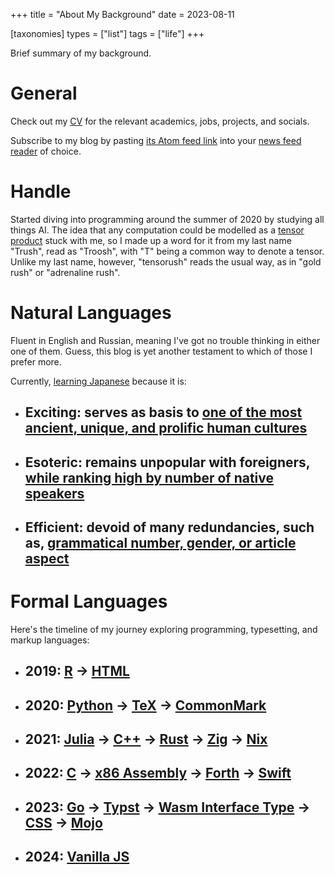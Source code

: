 +++
title = "About My Background"
date = 2023-08-11

[taxonomies]
types = ["list"]
tags = ["life"]
+++

Brief summary of my background.

<!-- more -->

# **General**

Check out my [CV](https://tensorush.github.io/cv/en.pdf) for the relevant academics, jobs, projects, and socials.

Subscribe to my blog by pasting [its Atom feed link](https://tensorush.github.io/atom.xml) into your [news feed reader](https://en.wikipedia.org/wiki/News_aggregator) of choice.

# **Handle**

Started diving into programming around the summer of 2020 by studying all things AI. The idea that any computation could be modelled as a [tensor product](https://www.math3ma.com/blog/the-tensor-product-demystified) stuck with me, so I made up a word for it from my last name "Trush", read as "Troosh", with "T" being a common way to denote a tensor. Unlike my last name, however, "tensorush" reads the usual way, as in "gold rush" or "adrenaline rush".

# **Natural Languages**

Fluent in English and Russian, meaning I've got no trouble thinking in either one of them. Guess, this blog is yet another testament to which of those I prefer more.

Currently, [learning Japanese](@/ljk.md) because it is:

- ## Exciting: serves as basis to [one of the most ancient, unique, and prolific human cultures](https://en.wikipedia.org/wiki/Culture_of_Japan)

- ## Esoteric: remains unpopular with foreigners, [while ranking high by number of native speakers](https://en.wikipedia.org/wiki/List_of_languages_by_total_number_of_speakers#Ethnologue_(2023))

- ## Efficient: devoid of many redundancies, such as, [grammatical number, gender, or article aspect](https://en.wikipedia.org/wiki/Japanese_language#Inflection_and_conjugation)

# **Formal Languages**

Here's the timeline of my journey exploring programming, typesetting, and markup languages:

- ## **2019**: [R](https://www.r-project.org/) -> [HTML](https://developer.mozilla.org/en-US/docs/Learn/HTML)

- ## **2020**: [Python](https://www.python.org/) -> [TeX](https://tug.org/) -> [CommonMark](https://commonmark.org/)

- ## **2021**: [Julia](https://julialang.org/) -> [C++](https://cplusplus.com/) -> [Rust](https://www.rust-lang.org/) -> [Zig](https://ziglang.org/) -> [Nix](https://nixos.org/)

- ## **2022**: [C](https://en.cppreference.com/w/c/language) -> [x86 Assembly](https://www.intel.com/content/www/us/en/developer/articles/technical/intel-sdm.html) -> [Forth](https://www.forthlang.org/) -> [Swift](https://www.swift.org/)

- ## **2023**: [Go](https://go.dev/) -> [Typst](https://typst.app/) -> [Wasm Interface Type](https://component-model.bytecodealliance.org/design/wit.html) -> [CSS](https://developer.mozilla.org/en-US/docs/Learn/CSS) -> [Mojo](https://www.modular.com/mojo)

- ## **2024**: [Vanilla JS](http://vanilla-js.com/)
